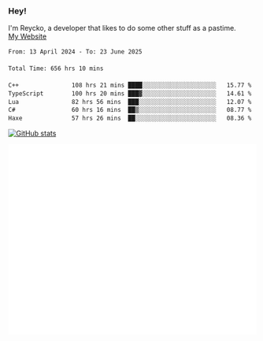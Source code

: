 ### Hey!
I'm Reycko, a developer that likes to do some other stuff as a pastime.  
[My Website](https://reycko.root.sx)

<!--START_SECTION:wakasection-->

```txt
From: 13 April 2024 - To: 23 June 2025

Total Time: 656 hrs 10 mins

C++               108 hrs 21 mins ████░░░░░░░░░░░░░░░░░░░░░   15.77 %
TypeScript        100 hrs 20 mins ███▓░░░░░░░░░░░░░░░░░░░░░   14.61 %
Lua               82 hrs 56 mins  ███░░░░░░░░░░░░░░░░░░░░░░   12.07 %
C#                60 hrs 16 mins  ██▒░░░░░░░░░░░░░░░░░░░░░░   08.77 %
Haxe              57 hrs 26 mins  ██░░░░░░░░░░░░░░░░░░░░░░░   08.36 %
```

<!--END_SECTION:wakasection-->

[![GitHub stats](https://github-readme-stats.vercel.app/api?username=Reycko&show_icons=true&theme=dark&hide_title=true&count_private=true)](https://github.com/anuraghazra/github-readme-stats)

![Metrics](/github-metrics.svg)
